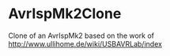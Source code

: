 # AvrIspMk2Clone
Clone of an AvrIspMk2 based on the work of http://www.ullihome.de/wiki/USBAVRLab/index
